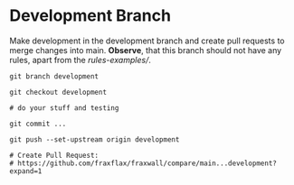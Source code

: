 # Development Branch

Make development in the development branch and create pull requests to merge changes into main.
**Observe**, that this branch should not have any rules, apart from the _rules-examples/_.

```shell
git branch development

git checkout development

# do your stuff and testing

git commit ...

git push --set-upstream origin development

# Create Pull Request:
# https://github.com/fraxflax/fraxwall/compare/main...development?expand=1
```
